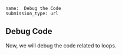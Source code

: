 ```ngMeta
name:  Debug the Code
submission_type: url
```
## Debug Code

Now, we will debug the code related to loops.
